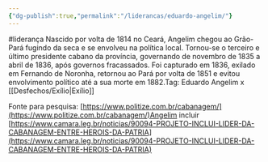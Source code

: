 ```yaml
---
{"dg-publish":true,"permalink":"/liderancas/eduardo-angelim/"}
---
```


#liderança
Nascido por volta de 1814 no Ceará, Angelim chegou ao Grão-Pará fugindo da seca e se envolveu na política local. Tornou-se o terceiro e último presidente cabano da província, governando de novembro de 1835 a abril de 1836, após governos fracassados. Foi capturado em 1836, exilado em Fernando de Noronha, retornou ao Pará por volta de 1851 e evitou envolvimento político até a sua morte em 1882.Tag: Eduardo Angelim x [[Desfechos/Exílio\|Exílio]]

Fonte para pesquisa: [https://www.politize.com.br/cabanagem/](https://www.politize.com.br/cabanagem/)Angelim incluir [https://www.camara.leg.br/noticias/90094-PROJETO-INCLUI-LIDER-DA-CABANAGEM-ENTRE-HEROIS-DA-PATRIA](https://www.camara.leg.br/noticias/90094-PROJETO-INCLUI-LIDER-DA-CABANAGEM-ENTRE-HEROIS-DA-PATRIA)